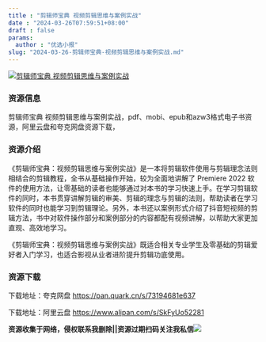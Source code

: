 ```yaml
---
title : "剪辑师宝典 视频剪辑思维与案例实战"
date : "2024-03-26T07:59:51+08:00"
draft : false
params:
  author : "优选小报"
slug: "2024-03-26-剪辑师宝典-视频剪辑思维与案例实战.md"
---
```


[![剪辑师宝典
视频剪辑思维与案例实战](//img7-1.zhekoulieshou.com/mmbiz_jpg/iaHBVewvSIbAjcr9g6TlCXSfiaDqkbzuEzX3JafukDMC22svial4ok0MEHJkDJzBDYzzywdCXTIysW3DM2cJegK5A/0)](//img7-1.zhekoulieshou.com/mmbiz_jpg/iaHBVewvSIbAjcr9g6TlCXSfiaDqkbzuEzX3JafukDMC22svial4ok0MEHJkDJzBDYzzywdCXTIysW3DM2cJegK5A/0)

### 资源信息

剪辑师宝典 视频剪辑思维与案例实战，pdf、mobi、epub和azw3格式电子书资源，阿里云盘和夸克网盘资源下载，

### 资源介绍

《剪辑师宝典：视频剪辑思维与案例实战》是一本将剪辑软件使用与剪辑理念法则相结合的剪辑教程，全书从基础操作开始，较为全面地讲解了 Premiere 2022
软件的使用方法，让零基础的读者也能够通过对本书的学习快速上手。在学习剪辑软件的同时，本书贯穿讲解剪辑的审美、剪辑的理念与剪辑的法则，帮助读者在学习软件的同时也能学习到剪辑理论。另外，本书还以案例形式介绍了抖音短视频的剪辑方法，书中对软件操作部分和案例部分的内容都配有视频讲解，以帮助大家更加直观、高效地学习。

《剪辑师宝典：视频剪辑思维与案例实战》既适合相关专业学生及零基础的剪辑爱好者入门学习，也适合影视从业者进阶提升剪辑功底使用。

### 资源下载

下载地址：夸克网盘 https://pan.quark.cn/s/73194681e637

下载地址：阿里云盘 https://www.alipan.com/s/SkFyUo52281

**资源收集于网络，侵权联系我删除||资源过期扫码关注我私信**![](//img7-1.zhekoulieshou.com/mmbiz_jpg/iaHBVewvSIbAjcr9g6TlCXSfiaDqkbzuEzp207hVzPqT4YGQOAazQ1KNHCeACbia5Lzq4Ckwibe48iar1q7lgVP1o3w/640?wx_fmt=jpeg&from=appmsg)


